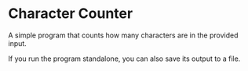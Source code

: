 # Character Counter
A simple program that counts how many characters are in the provided input.

If you run the program standalone, you can also save its output to a file.
